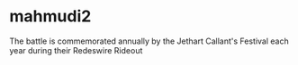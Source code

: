 # mahmudi2
The battle is commemorated annually by the Jethart Callant's Festival each year during their Redeswire Rideout
